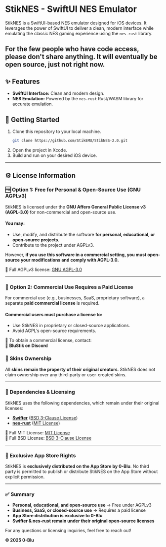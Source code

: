 # **StikNES - SwiftUI NES Emulator**

StikNES is a SwiftUI-based NES emulator designed for iOS devices. It leverages the power of SwiftUI to deliver a clean, modern interface while emulating the classic NES gaming experience using the `nes-rust` library.

## For the few people who have code access, please don't share anything. It will eventually be open source, just not right now.

## ✨ **Features**
- **SwiftUI Interface:** Clean and modern design.
- **NES Emulation:** Powered by the `nes-rust` Rust/WASM library for accurate emulation.

## 🚀 **Getting Started**

1. Clone this repository to your local machine.
   ```bash
   git clone https://github.com/StikEMU/StikNES-2.0.git
   ```
2. Open the project in Xcode.
3. Build and run on your desired iOS device.

---

## ⚙️ **License Information**

### 🆓 **Option 1: Free for Personal & Open-Source Use (GNU AGPLv3)**
StikNES is licensed under the **GNU Affero General Public License v3 (AGPL-3.0)** for non-commercial and open-source use.

#### You may:
- Use, modify, and distribute the software **for personal, educational, or open-source projects**.
- Contribute to the project under AGPLv3.

However, **if you use this software in a commercial setting, you must open-source your modifications and comply with AGPL-3.0.**

📜 Full AGPLv3 license: [GNU AGPL-3.0](https://www.gnu.org/licenses/agpl-3.0.html)

---

### 💼 **Option 2: Commercial Use Requires a Paid License**
For commercial use (e.g., businesses, SaaS, proprietary software), a separate **paid commercial license** is required.

#### Commercial users **must purchase a license** to:
- Use StikNES in proprietary or closed-source applications.
- Avoid AGPL’s open-source requirements.

📩 To obtain a commercial license, contact:  
📧 **BluStik on Discord**  

### 🎨 **Skins Ownership**
All **skins remain the property of their original creators**. StikNES does not claim ownership over any third-party or user-created skins.

---

### 🔗 **Dependencies & Licensing**
StikNES uses the following dependencies, which remain under their original licenses:

- **[Swifter](https://github.com/httpswift/swifter)** ([BSD 3-Clause License](https://github.com/httpswift/swifter/blob/master/LICENSE))
- **[nes-rust](https://github.com/takahirox/nes-rust)** ([MIT License](https://github.com/takahirox/nes-rust/blob/master/LICENSE))

📜 Full MIT License: [MIT License](https://opensource.org/licenses/MIT)  
📜 Full BSD License: [BSD 3-Clause License](https://opensource.org/licenses/BSD-3-Clause)

---

### 🛑 **Exclusive App Store Rights**
StikNES is **exclusively distributed on the App Store by 0-Blu**. No third party is permitted to publish or distribute StikNES on the App Store without explicit permission.

---

### ✅ **Summary**
- **Personal, educational, and open-source use** → Free under AGPLv3  
- **Business, SaaS, or closed-source use** → Requires a paid license  
- **App Store distribution is exclusive to 0-Blu**  
- **Swifter & nes-rust remain under their original open-source licenses**  

For any questions or licensing inquiries, feel free to reach out!  

**© 2025 0-Blu**
